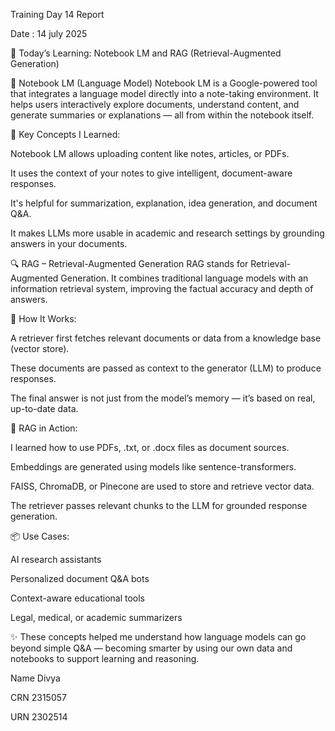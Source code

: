 Training Day 14 Report

Date : 14 july 2025

📒 Today’s Learning: Notebook LM and RAG (Retrieval-Augmented Generation)

🧠 Notebook LM (Language Model)
Notebook LM is a Google-powered tool that integrates a language model directly into a note-taking environment. It helps users interactively explore documents, understand content, and generate summaries or explanations — all from within the notebook itself.

📌 Key Concepts I Learned:

Notebook LM allows uploading content like notes, articles, or PDFs.

It uses the context of your notes to give intelligent, document-aware responses.

It's helpful for summarization, explanation, idea generation, and document Q&A.

It makes LLMs more usable in academic and research settings by grounding answers in your documents.

🔍 RAG – Retrieval-Augmented Generation
RAG stands for Retrieval-Augmented Generation. It combines traditional language models with an information retrieval system, improving the factual accuracy and depth of answers.

📌 How It Works:

A retriever first fetches relevant documents or data from a knowledge base (vector store).

These documents are passed as context to the generator (LLM) to produce responses.

The final answer is not just from the model’s memory — it’s based on real, up-to-date data.

📁 RAG in Action:

I learned how to use PDFs, .txt, or .docx files as document sources.

Embeddings are generated using models like sentence-transformers.

FAISS, ChromaDB, or Pinecone are used to store and retrieve vector data.

The retriever passes relevant chunks to the LLM for grounded response generation.

📦 Use Cases:

AI research assistants

Personalized document Q&A bots

Context-aware educational tools

Legal, medical, or academic summarizers

✨ These concepts helped me understand how language models can go beyond simple Q&A — becoming smarter by using our own data and notebooks to support learning and reasoning.

Name Divya

CRN 2315057

URN 2302514
